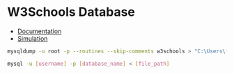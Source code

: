 # W3Schools Database

- [Documentation](https://www.w3schools.com/sql/default.asp)
- [Simulation](https://www.w3schools.com/sql/trysql.asp?filename=trysql_select_all)

```sh
mysqldump -u root -p --routines --skip-comments w3schools > "C:\Users\fys\Downloads\dumpMYSQL.sql"
```

```sh
mysql -u [username] -p [database_name] < [file_path]
```